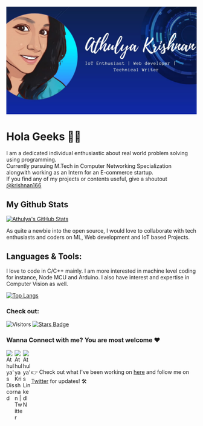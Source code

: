 ![Header](https://github.com/krishnan166/krishnan166/blob/main/imgs/Header.jpg)

# Hola Geeks 👋🏽

I am a dedicated individual enthusiastic about real world problem solving using programming. 
<br/>Currently pursuing M.Tech in Computer Networking Specialization alongwith working as an Intern for an E-commerce startup. 
<br/>If you find any of my projects or contents useful, give a shoutout [@krishnan166](https://twitter.com/krishnan166)
<br/>

## My Github Stats

[![Athulya's GitHub Stats](https://github-readme-stats.vercel.app/api?username=krishnan166&hide=contribs,prs&count_private=true&show_icons=true&theme=radical)](https://github.com/krishnan166/github-readme-stats )

As quite a newbie into the open source, I would love to collaborate with tech enthusiasts and coders on ML, Web development and IoT based Projects.

## Languages & Tools:
 I love to code in C/C++ mainly. I am more interested in machine level coding for instance, Node MCU and Arduino. I also have interest and expertise in Computer Vision as well.
 

[![Top Langs](https://github-readme-stats.vercel.app/api/top-langs/?username=krishnan166&show_icons=true&theme=radical&hide=hack&layout=compact)](https://github.com/krishnan166/github-readme-stats)

### Check out:
![Visitors](https://visitor-badge.glitch.me/badge?page_id=$krishnan166)
<a href="https://github.com/krishnan166/krishnan166/stargazers"><img src="https://img.shields.io/github/stars/krishnan166/krishnan166" alt="Stars Badge"/></a>

### Wanna Connect with me? You are most welcome ❤️

<a href="https://discord.gg/Athulya#7244">
  <img align="left" alt="Athulya's Discord" width="22px" src="https://raw.githubusercontent.com/peterthehan/peterthehan/master/assets/discord.svg" />
</a>
<a href="https://twitter.com/krishnan166">
  <img align="left" alt="Athulya Krishnan | Twitter" width="22px" src="https://raw.githubusercontent.com/peterthehan/peterthehan/master/assets/twitter.svg" />
</a>
<a href="https://www.linkedin.com/in/athulya-krishnan166/">
  <img align="left" alt="Athulya's LinkedIN" width="22px" src="https://raw.githubusercontent.com/peterthehan/peterthehan/master/assets/linkedin.svg" />
</a>
<br/><br/><p align="centre">👉 Check out what I've been working on 
	<a href="https://github.com/krishnan166">here</a> and follow me on <a href="https://twitter.com/krishnan166"> Twitter</a> for updates! 🛠️ </p>

